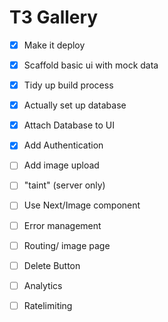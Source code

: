 # T3 Gallery

- [x] Make it deploy
- [x] Scaffold basic ui with mock data
- [x] Tidy up build process
- [x] Actually set up database
- [x] Attach Database to UI
- [x] Add Authentication
- [ ] Add image upload
- [ ] "taint" (server only)
- [ ] Use Next/Image component
- [ ] Error management
- [ ] Routing/ image page
- [ ] Delete Button
- [ ] Analytics
- [ ] Ratelimiting
 